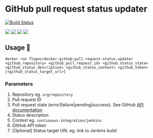 # GitHub pull request status updater

[![Build Status](https://travis-ci.org/f-lopes/docker-github-pull-request-status-updater.svg?branch=master)](https://travis-ci.org/f-lopes/docker-github-pull-request-status-updater)


[![](https://images.microbadger.com/badges/image/flopes/docker-github-pull-request-status-updater.svg)](https://microbadger.com/images/flopes/docker-github-pull-request-status-updater "Get your own image badge on microbadger.com")
[![](https://images.microbadger.com/badges/version/flopes/docker-github-pull-request-status-updater:master.svg)](https://microbadger.com/images/flopes/docker-github-pull-request-status-updater:master "Get your own version badge on microbadger.com")
[![](https://img.shields.io/docker/pulls/flopes/docker-github-pull-request-status-updater.svg)](https://img.shields.io/docker/pulls/flopes/docker-github-pull-request-status-updater.svg)
[![](https://img.shields.io/docker/stars/flopes/docker-github-pull-request-status-updater.svg)](https://img.shields.io/docker/stars/flopes/docker-github-pull-request-status-updater.svg)


## Usage 🐳

`docker run flopes/docker-github-pull-request-status-updater <github_repository> <github_pull_request_id> <github_status_state> <github_status_description> <github_status_context> <github_token> [<github_status_target_url>]`

### Parameters
1. Repository eg. `org/repository`
2. Pull request ID
3. Pull request state (error|failure|pending|success). See GitHub [API documentation](https://developer.github.com/v3/repos/statuses/#parameters)
4. Status description
5. Context eg. `continuous-integration/jenkins`
6. GitHub API token
7. [Optional] Status target URL eg. link to Jenkins build